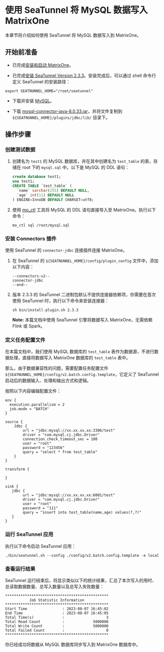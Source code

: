 # 使用 SeaTunnel 将 MySQL 数据写入 MatrixOne

本章节将介绍如何使用 SeaTunnel 将 MySQL 数据写入到 MatrixOne。

## 开始前准备

- 已完成[安装和启动 MatrixOne](../../../Get-Started/install-standalone-matrixone.md)。

- 已完成[安装 SeaTunnel Version 2.3.3](https://www.apache.org/dyn/closer.lua/seatunnel/2.3.3/apache-seatunnel-2.3.3-bin.tar.gz)。安装完成后，可以通过 shell 命令行定义 SeaTunnel 的安装路径：

```shell
export SEATNUNNEL_HOME="/root/seatunnel"
```

- 下载并安装 [MySQL](https://downloads.mysql.com/archives/get/p/23/file/mysql-server_8.0.33-1ubuntu23.04_amd64.deb-bundle.tar)。

- 下载 [mysql-connector-java-8.0.33.jar](https://downloads.mysql.com/archives/get/p/3/file/mysql-connector-j-8.0.33.zip)，并将文件复制到 `${SEATNUNNEL_HOME}/plugins/jdbc/lib/` 目录下。

## 操作步骤

### 创建测试数据

1. 创建名为 `test1` 的 MySQL 数据库，并在其中创建名为 `test_table` 的表，存储在 root 下的 `mysql.sql` 中。以下是 MySQL 的 DDL 语句：

    ```sql
    create database test1;
    use test1;
    CREATE TABLE `test_table` (
      `name` varchar(255) DEFAULT NULL,
      `age` int(11) DEFAULT NULL
    ) ENGINE=InnoDB DEFAULT CHARSET=utf8;
    ```

2. 使用 [mo_ctl](https://docs.matrixorigin.cn/1.2.3/MatrixOne/Maintain/mo_ctl/) 工具将 MySQL 的 DDL 语句直接导入至 MatrixOne。执行以下命令：

    ```shell
    mo_ctl sql /root/mysql.sql
    ```

### 安装 Connectors 插件

使用 SeaTunnel 的 `connector-jdbc` 连接插件连接 MatrixOne。

1. 在 SeaTunnel 的 `${SEATNUNNEL_HOME}/config/plugin_config` 文件中，添加以下内容：

    ```shell
    --connectors-v2--
    connector-jdbc
    --end--
    ```

2. 版本 2.3.3 的 SeaTunnel 二进制包默认不提供连接器依赖项，你需要在首次使用 SeaTunnel 时，执行以下命令来安装连接器：

    ```shell
    sh bin/install-plugin.sh 2.3.3
    ```

    __Note:__ 本篇文档中使用 SeaTunnel 引擎将数据写入 MatrixOne，无需依赖 Flink 或 Spark。

### 定义任务配置文件

在本篇文档中，我们使用 MySQL 数据库的 `test_table` 表作为数据源，不进行数据处理，直接将数据写入 MatrixOne 数据库的 `test_table` 表中。

那么，由于数据兼容性的问题，需要配置任务配置文件 `${SEATNUNNEL_HOME}/config/v2.batch.config.template`，它定义了 SeaTunnel 启动后的数据输入、处理和输出方式和逻辑。

按照以下内容编辑配置文件：

```shell
env {
  execution.parallelism = 2
  job.mode = "BATCH"
}

source {
    Jdbc {
        url = "jdbc:mysql://xx.xx.xx.xx:3306/test"
        driver = "com.mysql.cj.jdbc.Driver"
        connection_check_timeout_sec = 100
        user = "root"
        password = "123456"
        query = "select * from test_table"
    }
}

transform {

}

sink {
   jdbc {
        url = "jdbc:mysql://xx.xx.xx.xx:6001/test"
        driver = "com.mysql.cj.jdbc.Driver"
        user = "root"
        password = "111"
        query = "insert into test_table(name,age) values(?,?)"
   }
}
```

### 运行 SeaTunnel 应用

执行以下命令启动 SeaTunnel 应用：

```shell
./bin/seatunnel.sh --config ./config/v2.batch.config.template -e local
```

### 查看运行结果

SeaTunnel 运行结束后，将显示类似以下的统计结果，汇总了本次写入的用时、总读取数据数量、总写入数量以及总写入失败数量：

```shell
***********************************************
           Job Statistic Information
***********************************************
Start Time                : 2023-08-07 16:45:02
End Time                  : 2023-08-07 16:45:05
Total Time(s)             :                   3
Total Read Count          :             5000000
Total Write Count         :             5000000
Total Failed Count        :                   0
***********************************************
```

你已经成功将数据从 MySQL 数据库同步写入到 MatrixOne 数据库中。
